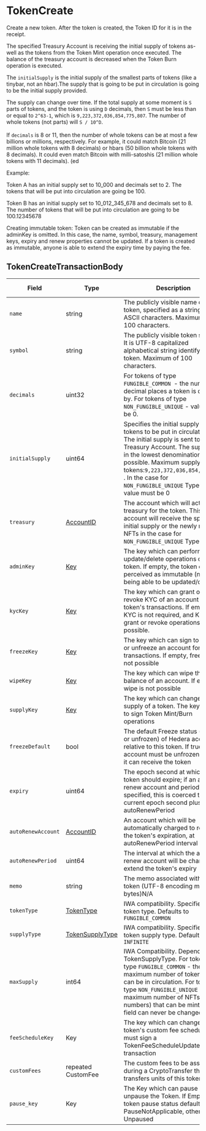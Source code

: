 # TokenCreate

Create a new token. After the token is created, the Token ID for it is in the receipt.

The specified Treasury Account is receiving the initial supply of tokens as-well as the tokens from the Token Mint operation once executed. The balance of the treasury account is decreased when the Token Burn operation is executed.

The `initialSupply` is the initial supply of the smallest parts of tokens (like a tinybar, not an hbar).The supply that is going to be put in circulation is going to be the initial supply provided.&#x20;

The supply can change over time. If the total supply at some moment is `S` parts of tokens, and the token is using `D` decimals, then `S` must be less than or equal to  `2^63-1`, which is  `9,223,372,036,854,775,807`.  The number of whole tokens (not parts) will `S / 10^D`.\
\
If `decimals` is 8 or 11, then the number of whole tokens can be at most a few billions or millions, respectively. For example, it could match Bitcoin (21 million whole tokens with 8 decimals) or hbars (50 billion whole tokens with 8 decimals). It could even match Bitcoin with milli-satoshis (21 million whole tokens with 11 decimals). (ed

Example:

Token A has an initial supply set to 10\_000 and decimals set to 2. The tokens that will be put into circulation are going be 100.

Token B has an initial supply set to 10\_012\_345\_678 and decimals set to 8. The number of tokens that will be put into circulation are going to be 100.12345678

Creating immutable token: Token can be created as immutable if the adminKey is omitted. In this case, the name, symbol, treasury, management keys, expiry and renew properties cannot be updated. If a token is created as immutable, anyone is able to extend the expiry time by paying the fee.

## TokenCreateTransactionBody

| Field              | Type                                                 | Description                                                                                                                                                                                                                                                                                   | Signature Required |
| ------------------ | ---------------------------------------------------- | --------------------------------------------------------------------------------------------------------------------------------------------------------------------------------------------------------------------------------------------------------------------------------------------- | ------------------ |
| `name`             | string                                               | The publicly visible name of the token, specified as a string of only ASCII characters. Maximum of 100 characters.                                                                                                                                                                            | N/A                |
| `symbol`           | string                                               | The publicly visible token symbol. It is UTF-8 capitalized alphabetical string identifying the token. Maximum of 100 characters.                                                                                                                                                              | N/A                |
| `decimals`         | uint32                                               | For tokens of type `FUNGIBLE_COMMON `- the number of decimal places a token is divisible by. For tokens of type `NON_FUNGIBLE_UNIQUE` - value must be 0.                                                                                                                                      | N/A                |
| `initialSupply`    | uint64                                               | Specifies the initial supply of tokens to be put in circulation. The initial supply is sent to the Treasury Account. The supply is in the lowest denomination possible. Maximum supply of tokens:`9,223,372,036,854,775,807` . In the case for `NON_FUNGIBLE_UNIQUE` Type the value must be 0 | N/A                |
| `treasury`         | [AccountID](../basic-types/accountid.md)             | The account which will act as a treasury for the token. This account will receive the specified initial supply or the newly minted NFTs in the case for `NON_FUNGIBLE_UNIQUE` Type.                                                                                                           | Required           |
| `adminKey`         | [Key](../basic-types/key.md)                         | The key which can perform update/delete operations on the token. If empty, the token can be perceived as immutable (not being able to be updated/deleted)                                                                                                                                     | If set, required   |
| `kycKey`           | [Key](../basic-types/key.md)                         | The key which can grant or revoke KYC of an account for the token's transactions. If empty, KYC is not required, and KYC grant or revoke operations are not possible.                                                                                                                         | If set, required   |
| `freezeKey`        | [Key](../basic-types/key.md)                         | The key which can sign to freeze or unfreeze an account for token transactions. If empty, freezing is not possible                                                                                                                                                                            | If set, required   |
| `wipeKey`          | [Key](../basic-types/key.md)                         | The key which can wipe the token balance of an account. If empty, wipe is not possible                                                                                                                                                                                                        | If set, required   |
| `supplyKey`        | [Key](../basic-types/key.md)                         | The key which can change the supply of a token. The key is used to sign Token Mint/Burn operations                                                                                                                                                                                            | If set, required   |
| `freezeDefault`    | bool                                                 | The default Freeze status (frozen or unfrozen) of Hedera accounts relative to this token. If true, an account must be unfrozen before it can receive the token                                                                                                                                | N/A                |
| `expiry`           | uint64                                               | The epoch second at which the token should expire; if an auto-renew account and period are specified, this is coerced to the current epoch second plus the autoRenewPeriod                                                                                                                    | N/A                |
| `autoRenewAccount` | [AccountID](../basic-types/accountid.md)             | An account which will be automatically charged to renew the token's expiration, at autoRenewPeriod interval                                                                                                                                                                                   | N/A                |
| `autoRenewPeriod`  | uint64                                               | The interval at which the auto-renew account will be charged to extend the token's expiry                                                                                                                                                                                                     | N/A                |
| `memo`             | string                                               | The memo associated with the token (UTF-8 encoding max 100 bytes)N/A                                                                                                                                                                                                                          | N/A                |
| `tokenType`        | [TokenType](../basic-types/tokentype.md)             | IWA compatibility. Specifies the token type. Defaults to `FUNGIBLE_COMMON`                                                                                                                                                                                                                    | N/A                |
| `supplyType`       | [TokenSupplyType](../basic-types/tokensupplytype.md) | IWA compatibility. Specified the token supply type. Defaults to `INFINITE`                                                                                                                                                                                                                    | N/A                |
| `maxSupply`        | int64                                                | IWA Compatibility. Depends on TokenSupplyType. For tokens of type `FUNGIBLE_COMMON` - the maximum number of tokens that can be in circulation. For tokens of type `NON_FUNGIBLE_UNIQUE` - the maximum number of NFTs (serial numbers) that can be minted. This field can never be changed     | N/A                |
| `feeScheduleKey`   | Key                                                  | The key which can change the token's custom fee schedule; must sign a TokenFeeScheduleUpdate transaction                                                                                                                                                                                      | N/A                |
| `customFees`       | repeated CustomFee                                   | The custom fees to be assessed during a CryptoTransfer that transfers units of this token                                                                                                                                                                                                     | N/A                |
| `pause_key`        | Key                                                  | The Key which can pause and unpause the Token. If Empty the token pause status defaults to PauseNotApplicable, otherwise Unpaused                                                                                                                                                             | N/A                |
